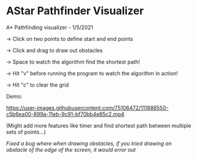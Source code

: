 # AStar Pathfinder Visualizer
A* Pathfinding visualizer - 1/5/2021

-> Click on two points to define start and end points

-> Click and drag to draw out obstacles

-> Space to watch the algorithm find the shortest path!

-> Hit "v" before running the program to watch the algorithm in action!

-> Hit "c" to clear the grid


Demo:

https://user-images.githubusercontent.com/75106472/111888550-c5b6ea00-899a-11eb-9c91-bf70bb4e85c2.mp4



(Might add more features like timer and find shortest path between multiple sets of points...)

*Fixed a bug where when drawing obstacles, if you tried drawing an obstacle of the edge of the screen, it would error out*
